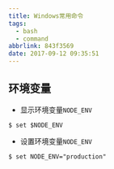 ```yaml
---
title: Windows常用命令
tags:
  - bash
  - command
abbrlink: 843f3569
date: 2017-09-12 09:35:51
---
```


## 环境变量

+ 显示环境变量`NODE_ENV`

`$ set $NODE_ENV`

+ 设置环境变量`NODE_ENV`

`$ set NODE_ENV="production"`